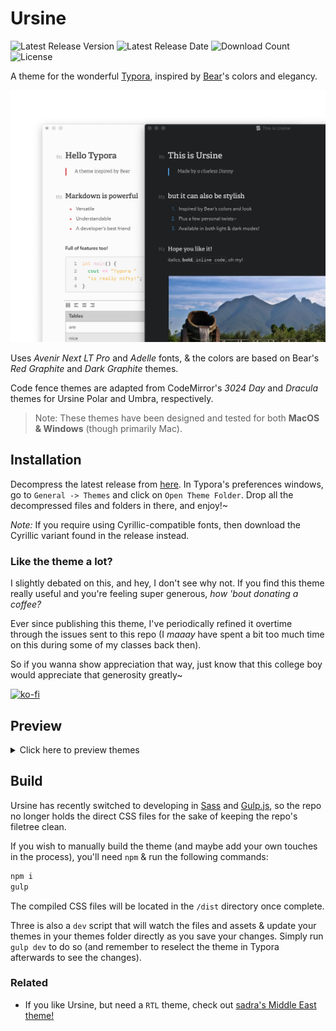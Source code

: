 
# Ursine

![Latest Release Version](https://img.shields.io/github/v/release/aCluelessDanny/typora-theme-ursine)
![Latest Release Date](https://img.shields.io/github/release-date/aCluelessDanny/typora-theme-ursine)
![Download Count](https://img.shields.io/github/downloads/aCluelessDanny/typora-theme-ursine/total)
![License](https://img.shields.io/github/license/aCluelessDanny/typora-theme-ursine)

A theme for the wonderful [Typora](https://typora.io), inspired by [Bear](https://bear.app)'s colors and elegancy.

![thumbnail](images/thumbnail.png)

Uses *Avenir Next LT Pro* and *Adelle* fonts, & the colors are based on Bear's *Red Graphite* and *Dark Graphite* themes.

Code fence themes are adapted from CodeMirror's *3024 Day* and *Dracula* themes for Ursine Polar and Umbra, respectively.

> Note: These themes have been designed and tested for both **MacOS & Windows** (though primarily Mac).

## Installation

Decompress the latest release from [here](https://github.com/aCluelessDanny/typora-theme-ursine/releases). In Typora's preferences windows, go to `General -> Themes` and click on `Open Theme Folder`. Drop all the decompressed files and folders in there, and enjoy!~

*Note:* If you require using Cyrillic-compatible fonts, then download the Cyrillic variant found in the release instead.

### Like the theme a lot?

I slightly debated on this, and hey, I don't see why not. If you find this theme really useful and you're feeling super generous, *how 'bout donating a coffee?*

Ever since publishing this theme, I've periodically refined it overtime through the issues sent to this repo (I *maaay* have spent a bit too much time on this during some of my classes back then).

So if you wanna show appreciation that way, just know that this college boy would appreciate that generosity greatly~

[![ko-fi](https://www.ko-fi.com/img/githubbutton_sm.svg)](https://ko-fi.com/clueless)

## Preview

<details>
<summary>Click here to preview themes</summary>

Ursine Polar | Ursine Umbra
:---:|:---:
![Polar Preview 1](images/polar-1.png) | ![Umbra Preview 1](images/umbra-1.png)
![Polar Preview 2](images/polar-2.png) | ![Umbra Preview 2](images/umbra-2.png)
![Polar Preview 3](images/polar-3.png) | ![Umbra Preview 3](images/umbra-3.png)
![Polar Splashscreen](images/polar-splashscreen.png) | ![Umbra Splashscreen](images/umbra-splashscreen.png)
![Polar Source Code Preview](images/polar-source.png) | ![Umbra Source Code Preview](images/umbra-source.png)
![Polar Unibody Preview](images/polar-unibody.png) | ![Umbra Unibody Preview](images/umbra-unibody.png)

</details>

## Build

Ursine has recently switched to developing in [Sass](https://sass-lang.com/) and [Gulp.js](https://gulpjs.com/), so the repo no longer holds the direct CSS files for the sake of keeping the repo's filetree clean.

If you wish to manually build the theme (and maybe add your own touches in the process), you'll need `npm` & run the following commands:

```bash
npm i
gulp
```

The compiled CSS files will be located in the `/dist` directory once complete.

Three is also a `dev` script that will watch the files and assets & update your themes in your themes folder directly as you save your changes. Simply run `gulp dev` to do so (and remember to reselect the theme in Typora afterwards to see the changes).

### Related

- If you like Ursine, but need a `RTL` theme, check out [sadra's Middle East theme!](https://github.com/sadra/middle-east)

